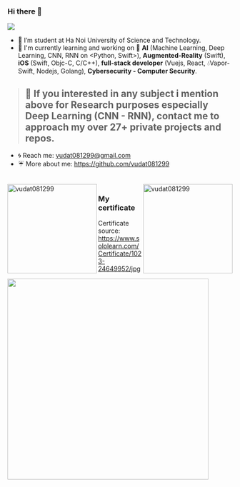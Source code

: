 ### Hi there 👋

<!--
**vudat081299/vudat081299** is a ✨ _special_ ✨ repository because its `README.md` (this file) appears on your GitHub profile.

Here are some ideas to get you started:

- Link emoji on github: https://www.webfx.com/tools/emoji-cheat-sheet/ 

- 🔭 I’m currently working on ...
- 🌱 I’m currently learning ...
- 👯 I’m looking to collaborate on ...
- 🤔 I’m looking for help with ...
- 💬 Ask me about ...
- 📫 How to reach me: ...
- 😄 Pronouns: ...
- ⚡ Fun fact: ...
-->

![](https://komarev.com/ghpvc/?username=your-github-username&style=flat-square)

- :honeybee: I’m student at Ha Noi University of Science and Technology.
- :pig_nose: I'm currently learning and working on :brain: **AI** (Machine Learning, Deep Learning, CNN, RNN on <Python, Swift>), **Augmented-Reality** (Swift), **iOS** (Swift, Objc-C, C/C++), **full-stack developer** (Vuejs, React, :droplet:Vapor-Swift, Nodejs, Golang), **Cybersecurity - Computer Security**.
> ## :rocket: If you interested in any subject i mention above for **Research purposes** especially Deep Learning (CNN - RNN), contact me to approach my **over 27+ private projects and repos**.
- :cyclone: Reach me: <a href="vudat081299@gmail.com" target="_blank">vudat081299@gmail.com</a>
- :umbrella: More about me: <a href="https://github.com/vudat081299" target="_blank">https://github.com/vudat081299</a>
<br/>

<!-- <h1 align="left"> -->
  <img align="left" height="200px" src="https://github-readme-stats.vercel.app/api/top-langs/?username=vudat081299&layout=compact&hide=html&layout=compact" alt="vudat081299"/>
  <img align="right" height="200px" src="https://github-readme-stats.vercel.app/api?username=vudat081299&show_icons=true" alt="vudat081299"/>
<!-- </h1> -->

  ### My certificate
  Certificate source: https://www.sololearn.com/Certificate/1023-24649952/jpg
  <!-- ![cert-1023-24649952](https://user-images.githubusercontent.com/55421234/149750560-6fe84e0a-57b0-464a-a2a8-7a149891da58.jpg) -->
  <img width="450px" src="https://user-images.githubusercontent.com/55421234/149750560-6fe84e0a-57b0-464a-a2a8-7a149891da58.jpg">
